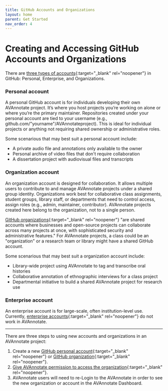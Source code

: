 ```yaml
---
title: GitHub Accounts and Organizations
layout: home
parent: Get Started
nav_order: 4
---
```


# Creating and Accessing GitHub Accounts and Organizations

There are [three types of accounts](https://docs.github.com/en/get-started/learning-about-github/types-of-github-accounts){:target="_blank" rel="noopener"} in GitHub: Personal, Enterprise, and Organizations. 

### Personal account
A personal GitHub account is for individuals developing their own AVAnnotate project. It’s where you host projects you’re working on alone or where you’re the primary maintainer. Repositories created under your personal account are tied to your username (e.g., github.com/"yourname"/AVAnnotateproject). This is ideal for individual projects or anything not requiring shared ownership or administrative roles.

Some scenarious that may best suit a personal account include: 
- A private audio file and annotations only available to the owner
- Personal archive of video files that don't require collaboration
- A dissertation project with audiovisual files and transcripts

### Organization account
An organization account is designed for collaboration. It allows multiple users to contribute to and manage AVAnnotate projects under a shared group identity. Organizations work best for collaborative class assignments, student groups, library staff, or departments that need to control access, assign roles (e.g., admin, maintainer, contributor). AVAnnotate projects created here belong to the organization, not to a single person.

[GitHub organizations](https://docs.github.com/en/organizations/collaborating-with-groups-in-organizations/about-organizations){:target="_blank" rel="noopener"} "are shared accounts where businesses and open-source projects can collaborate across many projects at once, with sophisticated security and administrative features." For AVAnnotate projects, a class could be an "organization" or a research team or library might have a shared GitHub account.

Some scenarious that may best suit a organization account include: 
- Library-wide project using AVAnnotate to tag and transcribe oral histories
- Collaborative annotation of ethnographic interviews for a class project
- Departmental initiative to build a shared AVAnnotate project for research use

### Enterprise account
An enterprise account is for large-scale, often institution-level use. Currently, [enterprise accounts](https://docs.github.com/en/get-started/learning-about-github/types-of-github-accounts#enterprise-accounts){:target="_blank" rel="noopener"} do not work in AVAnnotate. 

---

There are three steps to using new accounts and organizations in an AVAnnotate project:
1. Create a new [GitHub personal account](https://docs.github.com/en/get-started/learning-about-github/types-of-github-accounts#personal-accounts){:target="_blank" rel="noopener"} or [GitHub organization](https://docs.github.com/en/organizations/collaborating-with-groups-in-organizations/creating-a-new-organization-from-scratch){:target="_blank" rel="noopener"}.
2. [Give AVAnnotate permission to access the organization](https://github.com/settings/connections/applications/Ov23liBba1hgUZ9JMEoo){:target="_blank" rel="noopener"}.
3. AVAnnotate users will need to re-Login to the AVAnnotate in order to see the new organization or account in the AVAnnotate Dashboard. 

